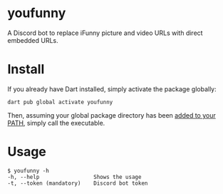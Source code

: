 # youfunny

A Discord bot to replace iFunny picture and video URLs with direct embedded URLs.

# Install

If you already have Dart installed, simply activate the package globally:

```shell
dart pub global activate youfunny
```

Then, assuming your global package directory has
been [added to your PATH](https://dart.dev/tools/pub/cmd/pub-global#running-a-script-from-your-path), simply call the
executable.

# Usage

```
$ youfunny -h
-h, --help                 Shows the usage
-t, --token (mandatory)    Discord bot token
```
